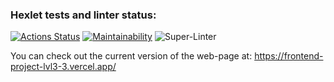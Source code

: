 ### Hexlet tests and linter status:
[![Actions Status](https://github.com/nofacez/frontend-project-lvl3/workflows/hexlet-check/badge.svg)](https://github.com/nofacez/frontend-project-lvl3/actions)
[![Maintainability](https://api.codeclimate.com/v1/badges/33dfb697b10fadd6a797/maintainability)](https://codeclimate.com/github/nofacez/frontend-project-lvl3/maintainability)
![Super-Linter](https://github.com/nofacez/frontend-project-lvl3/workflows/lint/badge.svg)

You can check out the current version of the web-page at: https://frontend-project-lvl3-3.vercel.app/